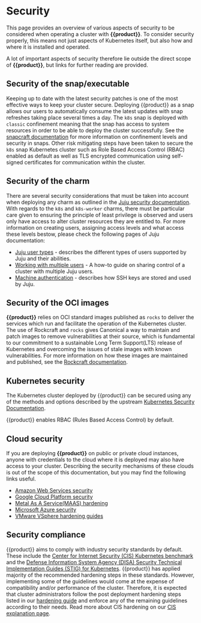 
# Security

This page provides an overview of various aspects of security to be considered
when operating a cluster with **{{product}}**. To consider security
properly, this means not just aspects of Kubernetes itself, but also how and
where it is installed and operated.

A lot of important aspects of security therefore lie outside the direct scope
of **{{product}}**, but links for further reading
are provided.

## Security of the snap/executable

Keeping up to date with the latest security patches is one of the most
effective ways to keep your cluster secure. Deploying {{product}} as a snap
allows our users to automatically consume the latest updates with snap refreshes
taking place several times a day. The `k8s` snap is deployed with `classic`
confinement meaning that the snap has access to system resources in order to be
able to deploy the cluster successfully. See the
[snapcraft documentation](https://snapcraft.io/docs/security-policies) for more
information on confinement levels and security in snaps. Other risk mitigating
steps have been taken to secure the `k8s` snap Kubernetes cluster such as Role
Based Access Control (RBAC) enabled as default as well as TLS encrypted
communication using self-signed certificates for communication within the
cluster.


<!-- charm only -->

## Security of the charm

There are several security considerations that must be taken into account when
deploying any charm as outlined in the [Juju security documentation]. With
regards to the `k8s` and `k8s-worker` charms, there must be particular care
given to ensuring the principle of least privilege is observed and users only
have access to alter cluster resources they are entitled to. For more
information on creating users, assigning access levels and what access these
levels bestow, please check the following pages of Juju documentation:

- [Juju user types] - describes the different types of users supported by Juju
and their abilities.
- [Working with multiple users] - A how-to guide on sharing control of a cluster
with multiple Juju users.
- [Machine authentication] - describes how SSH keys are stored and used by Juju.

<!-- end charm only -->

## Security of the OCI images

**{{product}}** relies on OCI standard images published as `rocks` to
deliver the services which run and facilitate the operation of the Kubernetes
cluster. The use of Rockcraft and `rocks` gives Canonical a way to maintain and
patch images to remove vulnerabilities at their source, which is fundamental to
our commitment to a sustainable Long Term Support(LTS) release of Kubernetes
and overcoming the issues of stale images with known vulnerabilities. For more
information on how these images are maintained and published, see the
[Rockcraft documentation][rocks-security].

## Kubernetes security

The Kubernetes cluster deployed by {{product}} can be secured using
any of the methods and options described by the upstream
[Kubernetes Security Documentation][].

{{product}} enables RBAC (Rules Based Access Control) by default.

## Cloud security

If you are deploying **{{product}}** on public or private cloud
instances, anyone with credentials to the cloud where it is deployed may also
have access to your cluster. Describing the security mechanisms of these clouds
is out of the scope of this documentation, but you may find the following links
useful.

- [Amazon Web Services security][]
- [Google Cloud Platform security][]
- [Metal As A Service(MAAS) hardening][]
- [Microsoft Azure security][]
- [VMware VSphere hardening guides][]

## Security compliance

{{product}} aims to comply with industry security standards by default.
These include the [Center for Internet Security (CIS) Kubernetes benchmark] and
the [Defense Information System Agency (DISA) Security Technical Implementation
Guides (STIG) for Kubernetes]. {{product}} has applied majority of the
recommended hardening steps in these standards. However, implementing some of
the guidelines would come at the expense of compatibility and/or performance of
the cluster. Therefore, it is expected that cluster administrators follow the
post deployment hardening steps listed in our [hardening guide] and enforce
any of the remaining guidelines according to their needs. Read more about CIS
hardening on our [CIS explanation page].

<!-- LINKS -->
[Juju security documentation]:https://canonical-juju.readthedocs-hosted.com/en/latest/user/explanation/juju-security/
[Machine authentication]: https://canonical-juju.readthedocs-hosted.com/en/latest/user/reference/ssh-key/
[Working with multiple users]: https://canonical-juju.readthedocs-hosted.com/en/latest/user/howto/manage-users
[Juju user types]: https://canonical-juju.readthedocs-hosted.com/en/latest/user/reference/user/
[CIS explanation page]: /snap/explanation/cis
[hardening guide]: /snap/howto/security/hardening
[Center for Internet Security (CIS) Kubernetes benchmark]: https://www.cisecurity.org/benchmark/kubernetes
[Defense Information System Agency (DISA) Security Technical Implementation
Guides (STIG) for Kubernetes]: https://www.stigviewer.com/stig/kubernetes/
[Kubernetes Security documentation]: https://kubernetes.io/docs/concepts/security/overview/
[snapcraft documentation]: https://snapcraft.io/docs/security-policies
[rocks-security]: https://documentation.ubuntu.com/rockcraft/en/latest/explanation/rockcraft/
[Amazon Web Services security]: https://aws.amazon.com/security/
[Google Cloud Platform security]:https://cloud.google.com/security
[Metal As A Service(MAAS) hardening]:https://maas.io/docs/how-to-enhance-maas-security
[Microsoft Azure security]:https://docs.microsoft.com/en-us/azure/security/azure-security
[VMware VSphere hardening guides]: https://www.vmware.com/security/hardening-guides.html
